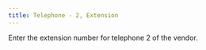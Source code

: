 ```yaml
---
title: Telephone - 2, Extension
---
```



Enter the extension number for telephone 2 of the vendor.
